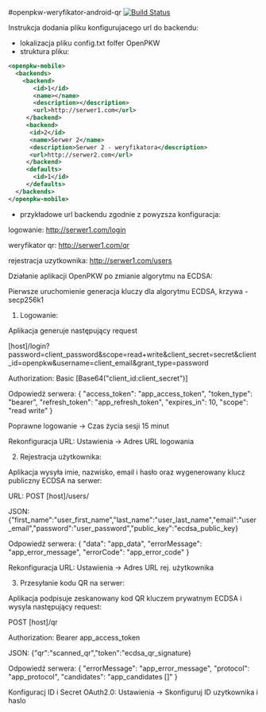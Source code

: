 #openpkw-weryfikator-android-qr [![Build Status](https://travis-ci.org/openpkw/openpkw-weryfikator-android-qr.svg?branch=master)](https://travis-ci.org/openpkw/openpkw-weryfikator-android-qr)

Instrukcja dodania pliku konfigurujacego url do backendu:
- lokalizacja pliku config.txt folfer OpenPKW
- struktura pliku:
```xml
<openpkw-mobile>
  <backends>
    <backend>
       <id>1</id>
       <name></name>
       <description></description>
       <url>http://serwer1.com</url>
     </backend>
     <backend>
      <id>2</id>
      <name>Serwer 2</name>
      <description>Serwer 2 - weryfikatora</description>
      <url>http://serwer2.com</url>
     </backend>
     <defaults>
       <id>1</id>
     </defaults>
  </backends>
</openpkw-mobile>
```
- przykładowe url backendu zgodnie z powyzsza konfiguracja:

logowanie: http://serwer1.com/login

weryfikator qr: http://serwer1.com/qr

rejestracja uzytkownika: http://serwer1.com/users

Działanie aplikacji OpenPKW po zmianie algorytmu na ECDSA:

Pierwsze uruchomienie generacja kluczy dla algorytmu ECDSA, krzywa - secp256k1

1. Logowanie:

  Aplikacja generuje następujący request 

  [host]/login?password=client_password&scope=read+write&client_secret=secret&client_id=openpkw&username=client_email&grant_type=password

  Authorization: Basic [Base64("client_id:client_secret")]
  
  Odpowiedź serwera:
  {
  "access_token": "app_access_token",
  "token_type": "bearer",
  "refresh_token": "app_refresh_token",
  "expires_in": 10,
  "scope": "read write"
  }

  Poprawne logowanie -> Czas życia sesji 15 minut
  
  Rekonfiguracja URL: Ustawienia -> Adres URL logowania

2. Rejestracja użytkownika:

  Aplikacja wysyła imie, nazwisko, email i hasło oraz wygenerowany klucz publiczny ECDSA na serwer:

  URL: POST [host]/users/

  JSON:{"first_name":"user_first_name","last_name":"user_last_name","email":"user_email","password":"user_password","public_key":"ecdsa_public_key}
  
  Odpowiedź serwera:
  {
  "data": "app_data",
  "errorMessage": "app_error_message",
  "errorCode": "app_error_code"
  }
  
  Rekonfiguracja URL: Ustawienia -> Adres URL rej. użytkownika

3. Przesyłanie kodu QR na serwer:

  Aplikacja podpisuje zeskanowany kod QR kluczem prywatnym ECDSA i wysyla następujący request:

  POST [host]/qr
  
  Authorization: Bearer app_access_token

  JSON: {"qr":"scanned_qr","token":"ecdsa_qr_signature}
  
  Odpowiedź serwera:
  {
  "errorMessage": "app_error_message",
  "protocol": "app_protocol",
  "candidates": "app_candidates []"
  }
  
  Konfiguracj ID i Secret OAuth2.0: Ustawienia -> Skonfiguruj ID uzytkownika i haslo
